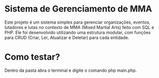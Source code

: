# Sistema de Gerenciamento de MMA

Este projeto é um sistema simples para gerenciar organizações, eventos, lutadores e lutas no contexto de MMA (Mixed Martial Arts) feito com SQL e PHP. Ele foi desenvolvido utilizando uma estrutura modular, com funções para CRUD (Criar, Ler, Atualizar e Deletar) para cada entidade.

# Como testar?

Dentro da pasta abra o terminal e digite o comando php main.php.
